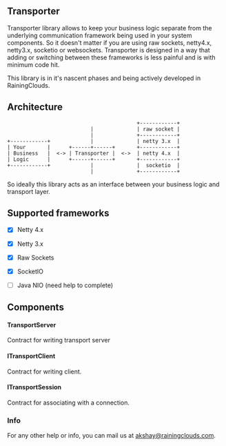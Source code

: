 ## Transporter

Transporter library allows to keep your business logic separate from the underlying communication framework
being used in your system components. So it doesn't matter if you are using  raw sockets, netty4.x, netty3.x, socketio
or websockets. Transporter is designed in a way that adding or switching between these frameworks is less painful and
is with minimum code hit.

This library is in it's nascent phases and being actively developed in RainingClouds.


## Architecture


                                              +------------+
                               |              | raw socket |
                               |              +------------+
    +------------+             |              | netty 3.x  |
    | Your       |      +------+------+       +------------+
    | Business   |  <-> | Transporter |  <->  | netty 4.x  |
    | Logic      |      +------+------+       +------------+
    +------------+             |              |  socketio  |
                               |              +------------+


So ideally this library acts as an interface between your business logic and transport layer.


## Supported frameworks

+ [x] Netty 4.x
+ [x] Netty 3.x
+ [x] Raw Sockets
+ [x] SocketIO
+ [ ] Java NIO (need help to complete)


## Components

#### TransportServer

Contract for writing transport server


#### ITransportClient

Contract for writing client.


#### ITransportSession

Contract for associating with a connection.

### Info

For any other help or info, you can mail us at akshay@rainingclouds.com.